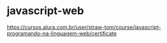 # javascript-web
https://cursos.alura.com.br/user/straw-tom/course/javascript-programando-na-linguagem-web/certificate
